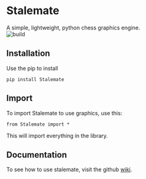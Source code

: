 # Stalemate
A simple, lightweight, python chess graphics engine.
<br>
![build](https://github.com/Quantalabs/Stalemate/workflows/build/badge.svg)

## Installation

Use the pip to install

    pip install Stalemate

## Import

To import Stalemate to use graphics, use this:

    from Stalemate import *
   
This will import everything in the library.

## Documentation

To see how to use stalemate, visit the github [wiki](https://github.com/Quantalabs/Stalemate/wiki).
